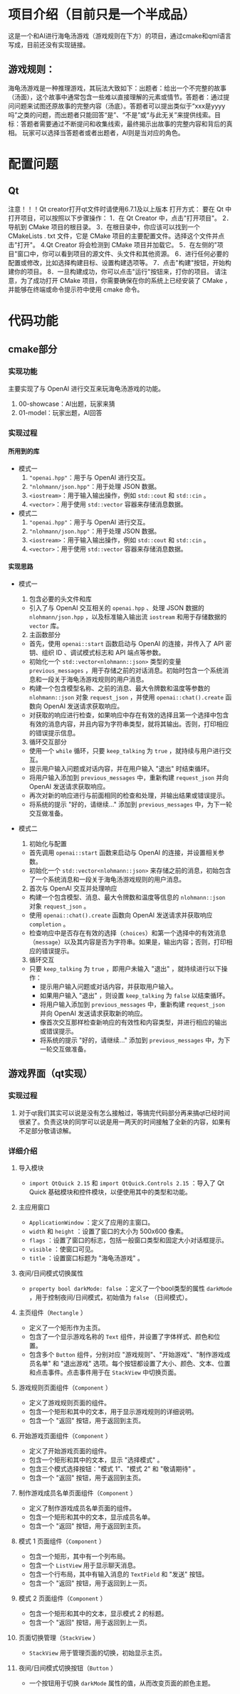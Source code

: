 # 项目介绍（目前只是一个半成品）
这是一个和AI进行海龟汤游戏（游戏规则在下方）的项目，通过cmake和qml语言写成，目前还没有实现链接。
## 游戏规则：
海龟汤游戏是一种推理游戏，其玩法大致如下：出题者：给出一个不完整的故事（汤面），这个故事中通常包含一些难以直接理解的元素或情节。答题者：通过提问问题来试图还原故事的完整内容（汤底）。答题者可以提出类似于“xxx是yyyy吗”之类的问题，而出题者只能回答“是”、“不是”或“与此无关”来提供线索。目标：答题者需要通过不断提问和收集线索，最终揭示出故事的完整内容和背后的真相。
玩家可以选择当答题者或者出题者，AI则是当对应的角色。

# 配置问题
## Qt
注意！！！Qt creator打开qt文件时请使用6.7.1及以上版本
打开方式：
要在 Qt 中打开项目，可以按照以下步骤操作：
1．在 Qt Creator 中，点击"打开项目"。
2．导航到 CMake 项目的根目录。
3．在根目录中，你应该可以找到一个CMakeLists . txt 文件，它是 CMake 项目的主要配置文件。选择这个文件并点击"打开"。
4.Qt Creator 将会检测到 CMake 项目并加载它。
5．在左侧的"项目"窗口中，你可以看到项目的源文件、头文件和其他资源。
6．进行任何必要的配置或修改，比如选择构建目标、设置构建选项等。
7．点击"构建"按钮，开始构建你的项目。
8．一旦构建成功，你可以点击"运行"按钮来，打你的项目。
请注意，为了成功打开 CMake 项目，你需要确保在你的系统上已经安装了 CMake ，并能够在终端或命令提示符中使用 cmake 命令。

# 代码功能

## cmake部分
### 实现功能
主要实现了与 OpenAI 进行交互来玩海龟汤游戏的功能。
 1. 00-showcase：AI出题，玩家来猜
 2. 01-model：玩家出题，AI回答
### 实现过程
#### 所用到的库
 + 模式一
    1. `"openai.hpp"`：用于与 OpenAI 进行交互。
    2. `"nlohmann/json.hpp"`：用于处理 JSON 数据。
    3. `<iostream>`：用于输入输出操作，例如 `std::cout` 和 `std::cin` 。
    4. `<vector>`：用于使用 `std::vector` 容器来存储消息数据。
 + 模式二
    1. `"openai.hpp"`：用于与 OpenAI 进行交互。
    2. `"nlohmann/json.hpp"`：用于处理 JSON 数据。
    3. `<iostream>`：用于输入输出操作，例如 `std::cout` 和 `std::cin` 。
    4. `<vector>`：用于使用 `std::vector` 容器来存储消息数据。
#### 实现思路
+ 模式一
    1. 包含必要的头文件和库
    - 引入了与 OpenAI 交互相关的 `openai.hpp` 、处理 JSON 数据的 `nlohmann/json.hpp` ，以及标准输入输出流 `iostream` 和用于存储数据的 `vector` 库。
    2. 主函数部分
    - 首先，使用 `openai::start` 函数启动与 OpenAI 的连接，并传入了 API 密钥、组织 ID 、调试模式标志和 API 端点等参数。
    - 初始化一个 `std::vector<nlohmann::json>` 类型的变量 `previous_messages` ，用于存储之前的对话消息。初始时包含一个系统消息和一段关于海龟汤游戏规则的用户消息。
    - 构建一个包含模型名称、之前的消息、最大令牌数和温度等参数的 `nlohmann::json` 对象 `request_json` ，并使用 `openai::chat().create` 函数向 OpenAI 发送请求获取响应。
    - 对获取的响应进行检查，如果响应中存在有效的选择且第一个选择中包含有效的消息内容，并且内容为字符串类型，就将其输出。否则，打印相应的错误提示信息。
    3. 循环交互部分
    - 使用一个 `while` 循环，只要 `keep_talking` 为 `true` ，就持续与用户进行交互。
    - 提示用户输入问题或对话内容，并在用户输入 "退出" 时结束循环。
    - 将用户输入添加到 `previous_messages` 中，重新构建 `request_json` 并向 OpenAI 发送请求获取响应。
    - 再次对新的响应进行与前面相同的检查和处理，并输出结果或错误提示。
    - 将系统的提示 "好的，请继续..." 添加到 `previous_messages` 中，为下一轮交互做准备。
+ 模式二
    1. 初始化与配置
    - 首先调用 `openai::start` 函数来启动与 OpenAI 的连接，并设置相关参数。
    - 初始化一个 `std::vector<nlohmann::json>` 来存储之前的消息，初始包含了一个系统消息和一段关于海龟汤游戏规则的用户消息。

    2. 首次与 OpenAI 交互并处理响应
    - 构建一个包含模型、消息、最大令牌数和温度等信息的 `nlohmann::json` 对象 `request_json` 。
    - 使用 `openai::chat().create` 函数向 OpenAI 发送请求并获取响应 `completion` 。
    - 检查响应中是否存在有效的选择（`choices`）和第一个选择中的有效消息（`message`）以及其内容是否为字符串。如果是，输出内容；否则，打印相应的错误提示。

    3. 循环交互
    - 只要 `keep_talking` 为 `true` ，即用户未输入 "退出" ，就持续进行以下操作：
        - 提示用户输入问题或对话内容，并获取用户输入。
        - 如果用户输入 "退出" ，则设置 `keep_talking` 为 `false` 以结束循环。
        - 将用户输入添加到 `previous_messages` 中，重新构建 `request_json` 并向 OpenAI 发送请求获取新的响应。
        - 像首次交互那样检查新响应的有效性和内容类型，并进行相应的输出或错误提示。
        - 将系统的提示 "好的，请继续..." 添加到 `previous_messages` 中，为下一轮交互做准备。

## 游戏界面（qt实现）
### 实现过程
1. 对于qt我们其实可以说是没有怎么接触过，等搞完代码部分再来搞qt已经时间很紧了。负责这块的同学可以说是用一两天的时间接触了全新的内容，如果有不足部分敬请谅解。
### 详细介绍
1. 导入模块
    - `import QtQuick 2.15` 和 `import QtQuick.Controls 2.15` ：导入了 Qt Quick 基础模块和控件模块，以便使用其中的类型和功能。

2. 主应用窗口
    - `ApplicationWindow` ：定义了应用的主窗口。
    - `width` 和 `height` ：设置了窗口的大小为 500x600 像素。
    - `flags` ：设置了窗口的标志，包括一般窗口类型和固定大小对话框提示。
    - `visible` ：使窗口可见。
    - `title` ：设置窗口标题为 "海龟汤游戏" 。

3. 夜间/日间模式切换属性
    - `property bool darkMode: false` ：定义了一个bool类型的属性 `darkMode` ，用于控制夜间/日间模式，初始值为 `false` （日间模式）。

4. 主页组件（`Rectangle` ）
    - 定义了一个矩形作为主页。
    - 包含了一个显示游戏名称的 `Text` 组件，并设置了字体样式、颜色和位置。
    - 包含多个 `Button` 组件，分别对应 "游戏规则"、"开始游戏"、"制作游戏成员名单" 和 "退出游戏" 选项。每个按钮都设置了大小、颜色、文本、位置和点击事件。点击事件用于在 `StackView` 中切换页面。

5. 游戏规则页面组件（`Component` ）
    - 定义了游戏规则页面的组件。
    - 包含一个矩形和其中的文本，用于显示游戏规则的详细说明。
    - 包含一个 "返回" 按钮，用于返回到主页。

6. 开始游戏页面组件（`Component` ）
    - 定义了开始游戏页面的组件。
    - 包含一个矩形和其中的文本，显示 "选择模式" 。
    - 包含三个模式选择按钮："模式 1"、"模式 2" 和 "敬请期待" 。
    - 包含一个 "返回" 按钮，用于返回到主页。

7. 制作游戏成员名单页面组件（`Component` ）
    - 定义了制作游戏成员名单页面的组件。
    - 包含一个矩形和其中的文本，显示成员名单。
    - 包含一个 "返回" 按钮，用于返回到主页。

8. 模式 1 页面组件（`Component` ）
    - 包含一个矩形，其中有一个列布局。
    - 包含一个 `ListView` 用于显示聊天消息。
    - 包含一个行布局，其中有输入消息的 `TextField` 和 "发送" 按钮。
    - 包含一个 "返回" 按钮，用于返回到上一页。

9. 模式 2 页面组件（`Component` ）
    - 包含一个矩形和其中的文本，显示模式 2 的标题。
    - 包含一个 "返回" 按钮，用于返回到上一页。

10. 页面切换管理（`StackView` ）
    - `StackView` 用于管理页面的切换，初始显示主页。

11. 夜间/日间模式切换按钮（`Button` ）
    - 一个按钮用于切换 `darkMode` 属性的值，从而改变页面的颜色主题。

